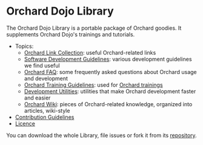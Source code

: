 # Orchard Dojo Library



The Orchard Dojo Library is a portable package of Orchard goodies. It supplements Orchard Dojo's trainings and tutorials.

- Topics:
	- [Orchard Link Collection](LinkCollection): useful Orchard-related links
	- [Software Development Guidelines](DevelopmentGuidelines/): various development guidelines we find useful
	- [Orchard FAQ](Faq/): some frequently asked questions about Orchard usage and development
	- [Orchard Training Guidelines](Training/Guidelines/): used for [Orchard trainings](http://orcharddojo.net/orchard-training)
	- [Development Utilities](Utilities/): utilities that make Orchard development faster and easier
	- [Orchard Wiki](Wiki/): pieces of Orchard-related knowledge, organized into articles, wiki-style
- [Contribution Guidelines](ContributionGuideLines)
- [Licence](Licence)

You can download the whole Library, file issues or fork it from its [repository](http://source.lombiq.com/orchard-dojo-library).